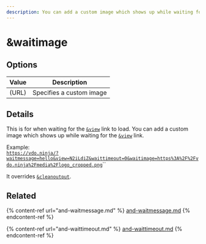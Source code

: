 ```yaml
---
description: You can add a custom image which shows up while waiting for the &view link
---
```


# \&waitimage

## Options

| Value | Description              |
| ----- | ------------------------ |
| (URL) | Specifies a custom image |

## Details

This is for when waiting for the [`&view`](../view-parameters/view.md) link to load. You can add a custom image which shows up while waiting for the [`&view`](../view-parameters/view.md) link.

Example:\
[`https://vdo.ninja/?waitmessage=hello&view=N2iLdiZ&waittimeout=0&waitimage=https%3A%2F%2Fvdo.ninja%2Fmedia%2Flogo_cropped.png`](https://vdo.ninja/?waitmessage=hello\&view=N2iLdiZ\&waittimeout=0\&waitimage=https%3A%2F%2Fvdo.ninja%2Fmedia%2Flogo\_cropped.png)``

It overrides [`&cleanoutput`](../../general-settings/cleanoutput.md).

## Related

{% content-ref url="and-waitmessage.md" %}
[and-waitmessage.md](and-waitmessage.md)
{% endcontent-ref %}

{% content-ref url="and-waittimeout.md" %}
[and-waittimeout.md](and-waittimeout.md)
{% endcontent-ref %}
